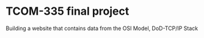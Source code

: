 # TCOM-335 final project
Building a website that contains data from the OSI Model, DoD-TCP/IP Stack
